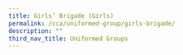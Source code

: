 ```yaml
---
title: Girls’ Brigade (Girls)
permalink: /cca/uniformed-group/girls-brigade/
description: ""
third_nav_title: Uniformed Groups
---
```

